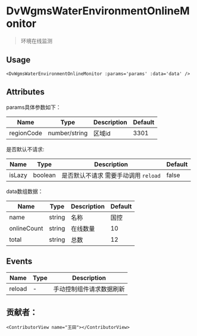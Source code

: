 <!--
 * @Author: Tian
 * @Date: 2023-07-27 09:14:41
 * @LastEditors: Tian
 * @LastEditTime: 2023-09-08 17:34:12
 * @Description: 环境在线监测
-->
# DvWgmsWaterEnvironmentOnlineMonitor

> 环境在线监测

## Usage


```vue
<DvWgmsWaterEnvironmentOnlineMonitor :params='params' :data='data' />
```



## Attributes
params具体参数如下：

| Name | Type   | Description | Default |
| --- |--------|-------------|-------------|
| regionCode | number/string | 区域id| 3301 |

是否默认不请求:

| Name | Type   | Description | Default |
| --- |--------|-------------|-------------|
| isLazy | boolean | 是否默认不请求 需要手动调用 `reload`| false |

data数组数据：

| Name | Type   | Description | Default |
| --- |--------|-------------|-------------|
| name | string | 名称| 国控 |
| onlineCount | string | 在线数量| 10 |
| total | string | 总数| 12 |

## Events

| Name | Type | Description |
| --- | --- |-------------|
| reload | - | 手动控制组件请求数据刷新      |



## 贡献者：

```vue
<ContributorView name="王田"></ContributorView>
```